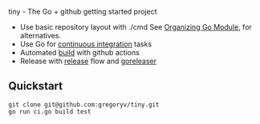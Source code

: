tiny - The Go + github getting started project

- Use basic repository layout with ./cmd
  See [Organizing Go Module](https://go.dev/doc/modules/layout), for
  alternatives.
- Use Go for [continuous integration](./ci.go) tasks
- Automated [build](.github/workflows/build.yml) with github actions
- Release with [release](.github/workflows/release.yml) flow and [goreleaser](.goreleaser.yaml)


## Quickstart

    git clone git@github.com:gregoryv/tiny.git
	go run ci.go build test

